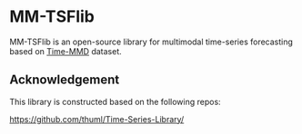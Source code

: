# MM-TSFlib
MM-TSFlib is an open-source library for multimodal time-series forecasting based on [Time-MMD](https://github.com/thuml/Time-Series-Library/) dataset.
## Acknowledgement

This library is constructed based on the following repos:

https://github.com/thuml/Time-Series-Library/
